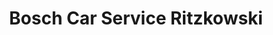---
title: "Bosch Car Service Ritzkowski"
url: /greifswald/bosch-car-service-ritzkowski/
shop: Autowerkstatt
---